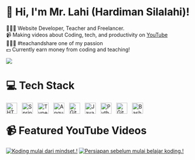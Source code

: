 <!-- Level 3: Add custom code -->

# 👋 Hi, I'm Mr. Lahi (Hardiman Silalahi)!
👩🏻‍💻 Website Developer, Teacher and Freelancer.<br/>
📹 Making videos about Coding, tech, and productivity on [YouTube](https://www.youtube.com/@logiciraptor)<br/>
👨🏽‍🏫 #teachandshare one of my passion<br/>
💵 Currently earn money from coding and teaching!<br/>

<!-- GitHub stats from https://github.com/anuraghazra/github-readme-stats -->
![](https://github-readme-stats.vercel.app/api?username=logiciraptor&theme=radical&hide_border=false&include_all_commits=true&count_private=true)<br/>

# 💻 Tech Stack
<!-- Badges from https://github.com/Ileriayo/markdown-badges -->

<img align="left" alt="HTML5" width="30px" style="padding-right:10px;" src="https://cdn.jsdelivr.net/gh/devicons/devicon/icons/html5/html5-original.svg"/>
<img align="left" alt="Spring" width="30px" style="padding-right:10px;" src="https://cdn.jsdelivr.net/gh/devicons/devicon/icons/css3/css3-original.svg" />
<img align="left" alt="TypeScript" width="30px" style="padding-right:10px;" src="https://cdn.jsdelivr.net/gh/devicons/devicon/icons/mysql/mysql-original.svg" />
<img align="left" alt="Angular" width="30px" style="padding-right:10px;" src="https://cdn.jsdelivr.net/gh/devicons/devicon/icons/yii/yii-original.svg" />
<img align="left" alt="Git" width="30px" style="padding-right:10px;" src="https://cdn.jsdelivr.net/gh/devicons/devicon/icons/git/git-original.svg" />
<img align="left" alt="JavaScript" width="30px" style="padding-right:10px;" src="https://cdn.jsdelivr.net/gh/devicons/devicon/icons/javascript/javascript-plain.svg" />
<img align="left" alt="Python" width="30px" style="padding-right:10px;" src="https://cdn.jsdelivr.net/gh/devicons/devicon/icons/python/python-plain.svg" />
<img align="left" alt="GitHub" width="30px" style="padding-right:10px;" src="https://cdn.jsdelivr.net/gh/devicons/devicon/icons/github/github-original.svg" />
<img align="left" alt="Bash" width="30px" style="padding-right:10px;" src="https://cdn.jsdelivr.net/gh/devicons/devicon/icons/bash/bash-original.svg" />
<br />

# 📹 Featured YouTube Videos
<!-- YouTube video cards from https://github.com/DenverCoder1/github-readme-youtube-cards -->
<!-- If you want to display the latest videos, then simply follow the instructions in the above repo. -->
<!-- If you however want to select which videos display, then you can manually generate the video link by changing the below parameters in angle brackets. -->
<!-- https://ytcards.demolab.com/?id=<video ID>&title=<video+title>&lang=en&timestamp=<video publish date in Unix time format>&background_color=%230d1117&title_color=%23ffffff&stats_color=%23dedede&max_title_lines=1&width=250&border_radius=5&duration=<video duration in seconds> "<video title>") -->
<!-- BEGIN YOUTUBE-CARDS -->
[![Koding mulai dari mindset.!](https://ytcards.demolab.com/?id=7TAQQCG0mXg&title=Koding+Mulai+Dari+Mindset&lang=en&timestamp=1636628400&background_color=%230d1117&title_color=%23ffffff&stats_color=%23dedede&max_title_lines=1&width=250&border_radius=5&duration=436 "Koding mulai dari mindset!")](https://youtu.be/Wjj21p3tvcg?si=b7QYksN87h0wsGpQ)
[![Persiapan sebelum mulai belajar koding.!](https://ytcards.demolab.com/?id=iCrecBqEwNk&title=Persiapan+sebelum+belajar+koding&lang=en&timestamp=1638183600&background_color=%230d1117&title_color=%23ffffff&stats_color=%23dedede&max_title_lines=1&width=250&border_radius=5&duration=380 "Persiapan sebelum mulai belajar koding.")](https://youtu.be/UItfbdI0oNc?si=mjrsewEwBdhtvzDX)
<!-- END YOUTUBE-CARDS -->
